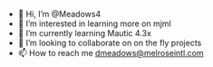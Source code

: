 - 👋 Hi, I’m @Meadows4
- 👀 I’m interested in learning more on mjml
- 🌱 I’m currently learning Mautic 4.3x
- 💞️ I’m looking to collaborate on on the fly projects
- 📫 How to reach me dmeadows@melroseintl.com

<!---
Meadows4/Meadows4 is a ✨ special ✨ repository because its `README.md` (this file) appears on your GitHub profile.
You can click the Preview link to take a look at your changes.
--->
